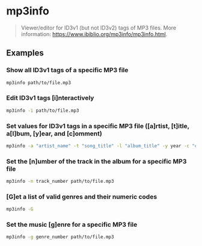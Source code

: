 # mp3info

> Viewer/editor for ID3v1 (but not ID3v2) tags of MP3 files. More information: <https://www.ibiblio.org/mp3info/mp3info.html>.

## Examples

### Show all ID3v1 tags of a specific MP3 file

```bash
mp3info path/to/file.mp3
```

### Edit ID3v1 tags [i]nteractively

```bash
mp3info -i path/to/file.mp3
```

### Set values for ID3v1 tags in a specific MP3 file ([a]rtist, [t]itle, a[l]bum, [y]ear, and [c]omment)

```bash
mp3info -a "artist_name" -t "song_title" -l "album_title" -y year -c "comment_text" path/to/file.mp3
```

### Set the [n]umber of the track in the album for a specific MP3 file

```bash
mp3info -n track_number path/to/file.mp3
```

### [G]et a list of valid genres and their numeric codes

```bash
mp3info -G
```

### Set the music [g]enre for a specific MP3 file

```bash
mp3info -g genre_number path/to/file.mp3
```

